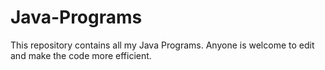 # Java-Programs
This repository contains all my Java Programs.
Anyone is welcome to edit and make the code more efficient.

